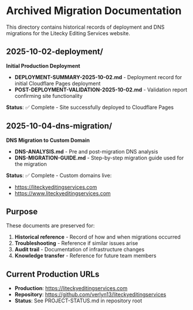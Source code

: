 # Archived Migration Documentation

This directory contains historical records of deployment and DNS migrations for the Litecky Editing Services website.

## 2025-10-02-deployment/
**Initial Production Deployment**

- **DEPLOYMENT-SUMMARY-2025-10-02.md** - Deployment record for initial Cloudflare Pages deployment
- **POST-DEPLOYMENT-VALIDATION-2025-10-02.md** - Validation report confirming site functionality

**Status**: ✅ Complete - Site successfully deployed to Cloudflare Pages

## 2025-10-04-dns-migration/
**DNS Migration to Custom Domain**

- **DNS-ANALYSIS.md** - Pre and post-migration DNS analysis
- **DNS-MIGRATION-GUIDE.md** - Step-by-step migration guide used for the migration

**Status**: ✅ Complete - Custom domains live:
- https://liteckyeditingservices.com
- https://www.liteckyeditingservices.com

## Purpose

These documents are preserved for:
1. **Historical reference** - Record of how and when migrations occurred
2. **Troubleshooting** - Reference if similar issues arise
3. **Audit trail** - Documentation of infrastructure changes
4. **Knowledge transfer** - Reference for future team members

## Current Production URLs

- **Production**: https://liteckyeditingservices.com
- **Repository**: https://github.com/verlyn13/liteckyeditingservices
- **Status**: See PROJECT-STATUS.md in repository root
